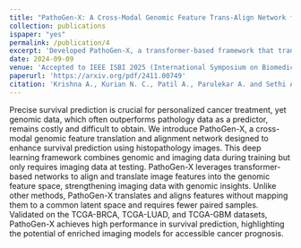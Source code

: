 ```yaml
---
title: "PathoGen-X: A Cross-Modal Genomic Feature Trans-Align Network for Enhanced Survival Prediction from Histopathology Images"
collection: publications
ispaper: "yes"
permalink: /publication/4
excerpt: 'Developed PathoGen-X, a transformer-based framework that translates histopathology image features into the genomic feature space for improved survival prediction without requiring paired genomic data at testing.'
date: 2024-09-09
venue: 'Accepted to IEEE ISBI 2025 (International Symposium on Biomedical Imaging)'
paperurl: 'https://arxiv.org/pdf/2411.00749'
citation: 'Krishna A., Kurian N. C., Patil A., Parulekar A. and Sethi A. (2024). PathoGen-X: A Cross-Modal Genomic Feature Trans-Align Network for Enhanced Survival Prediction from Histopathology Images. https://arxiv.org/abs/2411.00749 '
---
```


Precise survival prediction is crucial for personalized cancer treatment, yet genomic data, which often outperforms pathology data as a predictor, remains costly and difficult to obtain. We introduce PathoGen-X, a cross-modal genomic feature translation and alignment network designed to enhance survival prediction using histopathology images. This deep learning framework combines genomic and imaging data during training but only requires imaging data at testing. PathoGen-X leverages transformer-based networks to align and translate image features into the genomic feature space, strengthening imaging data with genomic insights. Unlike other methods, PathoGen-X translates and aligns features without mapping them to a common latent space and requires fewer paired samples. Validated on the TCGA-BRCA, TCGA-LUAD, and TCGA-GBM datasets, PathoGen-X achieves high performance in survival prediction, highlighting the potential of enriched imaging models for accessible cancer prognosis.
